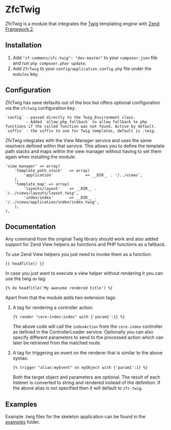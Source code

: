 ZfcTwig
=======
ZfcTwig is a module that integrates the [Twig](http://twig.sensiolabs.org) templating engine with
[Zend Framework 2](http://framework.zend.com).

Installation
------------
 1. Add `"zf-commons/zfc-twig": "dev-master"` to your `composer.json` file and run `php composer.phar update`.
 2. Add `ZfcTwig` to your `config/application.config.php` file under the `modules` key.

Configuration
-------------
ZfcTwig has sane defaults out of the box but offers optional configuration via the `zfctwig` configuration key.

    `config` - passed directly to the Twig_Environment class. 
             - Added `allow_php_fallback` to allow fallback to php functions if the called function was not found. Active by default.
    `suffix` - the suffix to use for Twig templates, default is .twig.
    
ZfcTwig integrates with the View Manager service and uses the same resolvers defined within that service. 
This allows you to define the template path stacks and maps within the view manager without having to set them again when installing the module:

    'view_manager' => array(
        'template_path_stack'   => array(
            'application'              => __DIR__ . '/../views',
        ),
        'template_map' => array(
            'layouts/layout'    => __DIR__ . '/../views/layouts/layout.twig',
            'index/index'       => __DIR__ . '/../views/application/index/index.twig',
        ),
    ), 

Documentation
-------------
Any command from the original Twig library should work and also added support for Zend View helpers as functions and PHP functions as a fallback.

To use Zend View helpers you just need to invoke them as a function:

    {{ headTitle() }}

In case you just want to execute a view helper without rendering it you can use the twig `do` tag:

    {% do headTitle('My awesome rendered title') %}

Apart from that the module adds two extension tags:
    
1. A tag for rendering a controller action:

    ```{% render "core-index:index" with {'param1':1} %}```
    
    The above code will call the `indexAction` from the `core-index` controller as defined in the ControllerLoader service.
    Optionally you can also specify different parameters to send to the processed action which can later be retrieved from the matched route.

2. A tag for triggering an event on the renderer that is similar to the above syntax:

    ```{% trigger "alias:myEvent" on myObject with {'param1':1} %}```
    
    Both the target object and parameters are optional. The result of each listener is converted to string and rendered instead of the definition. If the above alias is not specified then it will default to `zfc-twig`.
    
Examples
--------
Example .twig files for the skeleton application can be found in the
[examples](https://github.com/ZF-Commons/ZfcTwig/tree/master/examples) folder.